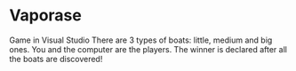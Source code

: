 # Vaporase
Game in Visual Studio
There are 3 types of boats: little, medium and big ones. You and the computer are the players. The winner is declared after all the boats are discovered!
